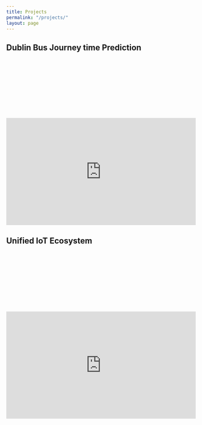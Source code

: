 ```yaml
---
title: Projects
permalink: "/projects/"
layout: page
---
```


<!---
Use Iframely for generating iframe from medium posts:  Paste medium link on below page to get snippet, then paste here
https://iframely.com/
-->

<h2><b>Dublin Bus Journey time Prediction</b></h2>

<div class="iframely-embed"><div class="iframely-responsive" style="height: 140px; padding-bottom: 0;"><a href="https://github.com/sarvesh-gadgil/dublin-bus-backend" data-iframely-url="//cdn.iframe.ly/api/iframe?url=https%3A%2F%2Fgithub.com%2Fsarvesh-gadgil%2Fdublin-bus-backend&amp;key=1adb255e094a1f611d8ba9e36d0007e9"></a></div></div><script async src="//cdn.iframe.ly/embed.js" charset="utf-8"></script><br>
<div style="left: 0; width: 100%; height: 0; position: relative; padding-bottom: 56.25%;"><iframe src="https://www.youtube.com/embed/pZQOrLLX5no?rel=0" style="border: 0; top: 0; left: 0; width: 100%; height: 100%; position: absolute;" allowfullscreen scrolling="no" allow="encrypted-media; accelerometer; clipboard-write; gyroscope; picture-in-picture"></iframe></div>

<h2><b>Unified IoT Ecosystem</b></h2>

<div class="iframely-embed"><div class="iframely-responsive" style="height: 140px; padding-bottom: 0;"><a href="https://medium.com/@rasik.kane/unified-iot-ecosystem-539bb3a41d87" data-iframely-url="//cdn.iframe.ly/api/iframe?url=https%3A%2F%2Fmedium.com%2F%40rasik.kane%2Funified-iot-ecosystem-539bb3a41d87&amp;key=1adb255e094a1f611d8ba9e36d0007e9&amp;iframe=card-small"></a></div></div><script async src="//cdn.iframe.ly/embed.js" charset="utf-8"></script><br> 
<div style="left: 0; width: 100%; height: 0; position: relative; padding-bottom: 56.25%;"><iframe src="https://www.youtube.com/embed/kVgWxdBe9uk?rel=0" style="border: 0; top: 0; left: 0; width: 100%; height: 100%; position: absolute;" allowfullscreen scrolling="no" allow="encrypted-media; accelerometer; clipboard-write; gyroscope; picture-in-picture"></iframe></div>
